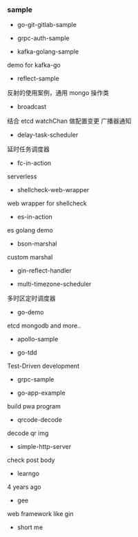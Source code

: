 ### sample

- go-git-gitlab-sample

- grpc-auth-sample

- kafka-golang-sample

demo for kafka-go

- reflect-sample

反射的使用案例，通用 mongo 操作类

- broadcast

结合 etcd watchChan 做配置变更 广播器通知

- delay-task-scheduler

延时任务调度器

- fc-in-action

serverless

- shellcheck-web-wrapper

web wrapper for shellcheck

- es-in-action

es golang demo

- bson-marshal

custom marshal

- gin-reflect-handler

- multi-timezone-scheduler

多时区定时调度器

- go-demo

etcd mongodb and more..

- apollo-sample

- go-tdd

Test-Driven development

- grpc-sample

- go-app-example

build pwa program

- qrcode-decode

decode qr img

- simple-http-server

check post body

- learngo

4 years ago 

- gee 

web framework like gin

- short me